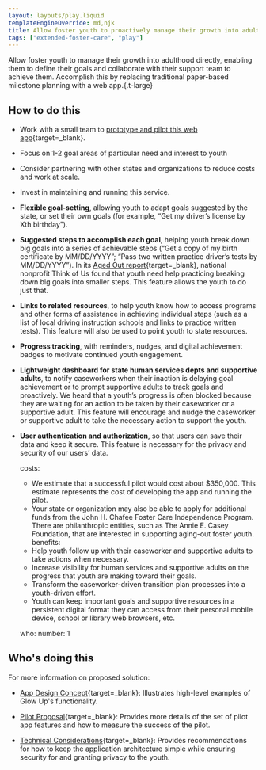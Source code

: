 ```yaml
---
layout: layouts/play.liquid
templateEngineOverride: md,njk
title: Allow foster youth to proactively manage their growth into adulthood
tags: ["extended-foster-care", "play"]
---
```


Allow foster youth to manage their growth into adulthood directly, enabling them to define their goals and collaborate with their support team to achieve them. Accomplish this by replacing traditional paper-based milestone planning with a web app.{.t-large}

## How to do this

* Work with a small team to [prototype and pilot this web app](https://www.aspentechpolicyhub.org/wp-content/uploads/Glow-Up-App-Proposal.pdf){target=_blank}.

* Focus on 1-2 goal areas of particular need and interest to youth

* Consider partnering with other states and organizations to reduce costs and work at scale.

* Invest in maintaining and running this service.

* **Flexible goal-setting**, allowing youth to adapt goals suggested by the state, or set their own goals (for example, “Get my driver’s license by Xth birthday”).

* **Suggested steps to accomplish each goal**, helping youth break down big goals into a series of achievable steps (“Get a copy of my birth certificate by MM/DD/YYYY”; “Pass two written practice driver’s tests by MM/DD/YYYY”). In its [Aged Out report](https://www.thinkof-us.org/case-studies/aged-out){target=_blank}, national nonprofit Think of Us found that youth need help practicing breaking down big goals into smaller steps. This feature allows the youth to do just that.

* **Links to related resources**, to help youth know how to access programs and other forms of assistance in achieving individual steps (such as a list of local driving instruction schools and links to practice written tests). This feature will also be used to point youth to state resources.

* **Progress tracking**, with reminders, nudges, and digital achievement badges to motivate continued youth engagement.

* **Lightweight dashboard for state human services depts and supportive adults**, to notify caseworkers when their inaction is delaying goal achievement or to prompt supportive adults to track goals and proactively. We heard that a youth’s progress is often blocked because they are waiting for an action to be taken by their caseworker or a supportive adult. This feature will encourage and nudge the caseworker or supportive adult to take the necessary action to support the youth.

* **User authentication and authorization**, so that users can save their data and keep it secure. This feature is necessary for the privacy and security of our users’ data.

  costs:
    - We estimate that a successful pilot would cost about $350,000. This estimate represents the cost of developing the app and running the pilot.
    - Your state or organization may also be able to apply for additional funds from the John H. Chafee Foster Care Independence Program. There are philanthropic entities, such as The Annie E. Casey Foundation, that are interested in supporting aging-out foster youth.
  benefits:
    - Help youth follow up with their caseworker and supportive adults to take actions when necessary.
    - Increase visibility for human services and supportive adults on the progress that youth are making toward their goals.
    - Transform the caseworker-driven transition plan processes into a youth-driven effort.
    - Youth can keep important goals and supportive resources in a persistent digital format they can access from their personal mobile device, school or library web browsers, etc.

  who:
    number: 1

## Who's doing this

For more information on proposed solution:

* [App Design Concept](https://www.youtube.com/watch?v=ITpf-AtYv6E){target=_blank}: Illustrates high-level examples of Glow Up's functionality.

* [Pilot Proposal](https://www.aspentechpolicyhub.org/wp-content/uploads/Glow-Up-App-Proposal.pdf){target=_blank}: Provides more details of the set of pilot app features and how to measure the success of the pilot.

* [Technical Considerations](https://www.aspentechpolicyhub.org/wp-content/uploads/Technical-Considerations-2023.pdf){target=_blank}: Provides recommendations for how to keep the application architecture simple while ensuring security for and granting privacy to the youth.